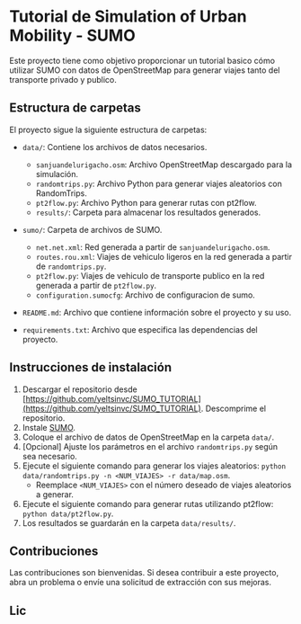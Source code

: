 # Tutorial de Simulation of Urban Mobility - SUMO

Este proyecto tiene como objetivo proporcionar un tutorial basico cómo utilizar SUMO con datos de OpenStreetMap para generar viajes tanto del transporte privado y publico.

## Estructura de carpetas

El proyecto sigue la siguiente estructura de carpetas:

- `data/`: Contiene los archivos de datos necesarios.
  - `sanjuandelurigacho.osm`: Archivo OpenStreetMap descargado para la simulación.
  - `randomtrips.py`: Archivo Python para generar viajes aleatorios con RandomTrips.
  - `pt2flow.py`: Archivo Python para generar rutas con pt2flow.
  - `results/`: Carpeta para almacenar los resultados generados.

- `sumo/`: Carpeta de archivos de SUMO.
  - `net.net.xml`: Red generada a partir de `sanjuandelurigacho.osm`.
  - `routes.rou.xml`: Viajes de vehiculo ligeros en la red generada a partir de `randomtrips.py`.
  - `pt2flow.py`: Viajes de vehiculo de transporte publico en la red generada a partir de `pt2flow.py`.
  - `configuration.sumocfg`: Archivo de configuracion de sumo.

- `README.md`: Archivo que contiene información sobre el proyecto y su uso.

- `requirements.txt`: Archivo que especifica las dependencias del proyecto.

## Instrucciones de instalación

1. Descargar el repositorio desde [https://github.com/yeltsinvc/SUMO_TUTORIAL](https://github.com/yeltsinvc/SUMO_TUTORIAL). Descomprime el repositorio.
2. Instale [SUMO](https://www.eclipse.org/sumo/).
3. Coloque el archivo de datos de OpenStreetMap en la carpeta `data/`.
4. [Opcional] Ajuste los parámetros en el archivo `randomtrips.py` según sea necesario.
5. Ejecute el siguiente comando para generar los viajes aleatorios: `python data/randomtrips.py -n <NUM_VIAJES> -r data/map.osm`.
   - Reemplace `<NUM_VIAJES>` con el número deseado de viajes aleatorios a generar.
6. Ejecute el siguiente comando para generar rutas utilizando pt2flow: `python data/pt2flow.py`.
7. Los resultados se guardarán en la carpeta `data/results/`.

## Contribuciones

Las contribuciones son bienvenidas. Si desea contribuir a este proyecto, abra un problema o envíe una solicitud de extracción con sus mejoras.

## Lic